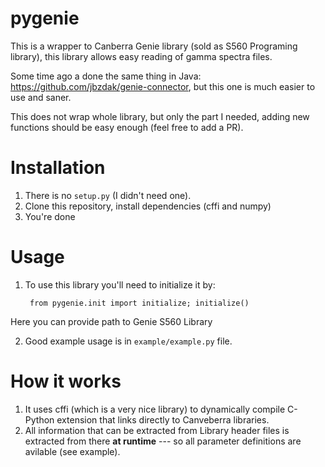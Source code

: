 # pygenie

This is a wrapper to Canberra Genie library (sold as S560 Programing library), 
this library allows easy reading of gamma spectra files. 

Some time ago a done the same thing in Java: https://github.com/jbzdak/genie-connector, 
but this one is much easier to use and saner. 

This does not wrap whole library, but only the part I needed, 
adding new functions should be easy enough (feel free to add a PR). 

# Installation

1. There is no ``setup.py`` (I didn't need one).
2. Clone this repository, install dependencies 
   (cffi and numpy)
3. You're done    

# Usage 

1. To use this library you'll need to initialize it 
   by: 
        
        from pygenie.init import initialize; initialize()
  
  Here you can provide path to Genie S560 Library
  
2. Good example usage is in ``example/example.py`` file. 

# How it works 

1. It uses cffi (which is a very nice library) to dynamically 
   compile C-Python extension that links directly to 
   Canveberra libraries. 
2. All information that can be extracted from 
   Library header files is extracted from there 
   **at runtime** --- so all parameter definitions 
   are avilable (see example). 
   


    
